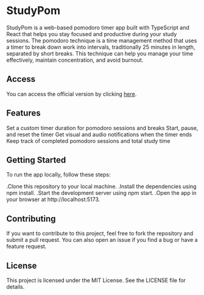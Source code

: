 # StudyPom

StudyPom is a web-based pomodoro timer app built with TypeScript and React that helps you stay focused and productive during your study sessions. The pomodoro technique is a time management method that uses a timer to break down work into intervals, traditionally 25 minutes in length, separated by short breaks. This technique can help you manage your time effectively, maintain concentration, and avoid burnout.

## Access

You can access the official version by clicking [here](https://samuel-alves21.github.io/StudyPom/). 

## Features

Set a custom timer duration for pomodoro sessions and breaks
Start, pause, and reset the timer
Get visual and audio notifications when the timer ends
Keep track of completed pomodoro sessions and total study time

## Getting Started

To run the app locally, follow these steps:

  .Clone this repository to your local machine.
  .Install the dependencies using npm install.
  .Start the development server using npm start.
  .Open the app in your browser at http://localhost:5173.

## Contributing

If you want to contribute to this project, feel free to fork the repository and submit a pull request. You can also open an issue if you find a bug or have a feature request.
## License

This project is licensed under the MIT License. See the LICENSE file for details.
